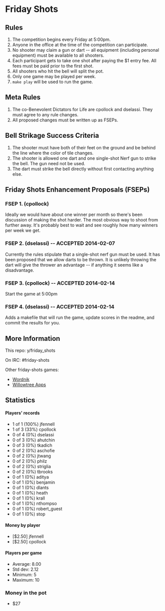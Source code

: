 Friday Shots
============

Rules
-----
1. The competition begins every Friday at 5:00pm.
1. Anyone in the office at the time of the competition can participate.
1. No shooter may claim a gun or dart -- all equipment (including
   personal equipment) must be available to all shooters.
1. Each participant gets to take one shot after paying the $1 entry fee. All
   fees must be paid prior to the first shot.
1. All shooters who hit the bell will split the pot.
1. Only one game may be played per week.
1. `make play` will be used to run the game.


Meta Rules
----------
1. The co-Benevolent Dictators for Life are cpollock and dselassi. They must
   agree to any rule changes.
1. All proposed changes must be written up as FSEPs.


Bell Strikage Success Criteria
------------------------------
1. The shooter must have both of their feet on the ground and be behind
   the line where the color of tile changes.
1. The shooter is allowed one dart and one single-shot Nerf gun to
   strike the bell. The gun need not be used.
1. The dart must strike the bell directly without first contacting anything
   else.


Friday Shots Enhancement Proposals (FSEPs)
------------------------------------------

### FSEP 1. (cpollock)
Ideally we would have about one winner per month so there's been
discussion of making the shot harder. The most obvious way to shoot from
further away.  It's probably best to wait and see roughly how many
winners per week we get.

### FSEP 2. (dselassi) -- ACCEPTED 2014-02-07
Currently the rules stipulate that a single-shot nerf gun must be
used. It has been proposed that we allow darts to be thrown. It is
unlikely throwing the dart will give the thrower an advantage -- if
anything it seems like a disadvantage.

### FSEP 3. (cpollock) -- ACCEPTED 2014-02-14
Start the game at 5:00pm

### FSEP 4. (dselassi) -- ACCEPTED 2014-02-14
Adds a makefile that will run the game, update scores in the readme, and
commit the results for you.


More Information
----------------
This repo: y/friday_shots

On IRC: #friday-shots

Other friday-shots games:
* [Wordnik](https://github.com/colinpollock/friday-shots)
* [Willowtree Apps](https://github.com/willowtreeapps/friday-shots)


Statistics
----------
####  Players' records  ####
* 1 of 1 (100%) jfennell
* 1 of 3 (33%) cpollock
* 0 of 4 (0%) dselassi
* 0 of 3 (0%) ahutchin
* 0 of 3 (0%) tkadich
* 0 of 2 (0%) aschofie
* 0 of 2 (0%) jtwang
* 0 of 2 (0%) philz
* 0 of 2 (0%) striglia
* 0 of 2 (0%) tbrooks
* 0 of 1 (0%) aditya
* 0 of 1 (0%) benjamin
* 0 of 1 (0%) dlants
* 0 of 1 (0%) heath
* 0 of 1 (0%) krall
* 0 of 1 (0%) nthompso
* 0 of 1 (0%) robert_guest
* 0 of 1 (0%) stop

#### Money by player  ####
* [$2.50] jfennell
* [$2.50] cpollock

#### Players per game  ####
* Average: 8.00
* Std dev: 2.12
* Minimum: 5
* Maximum: 10

### Money in the pot ###
* $27
